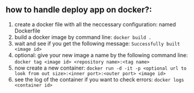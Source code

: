## how to handle deploy app on docker?:

1. create a docker file with all the neccessary configuration: named Dockerfile
2. build a docker image by command line: `docker build .`
3. wait and see if you get the following message: `Successfully built <image id>`
4. optional: give your new image a name by the following command line: `docker tag <image id> <repository name>:<tag name>`
5. now create a new container: `docker run -d -it -p <optional url to look from out size>:<inner port>:<outer port> <image id>`
6. see the log of the container if you want to check errors: `docker logs <container id>`